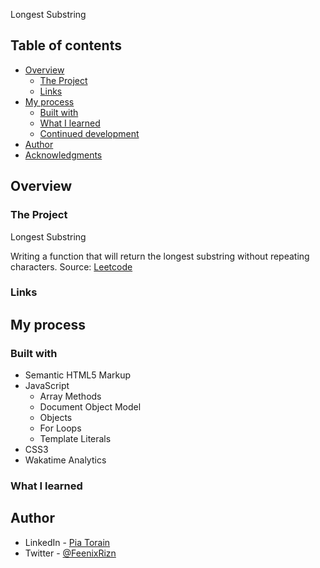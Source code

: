 Longest Substring

## Table of contents

- [Overview](#overview)
  - [The Project](#the-challenge)
  - [Links](#links)
- [My process](#my-process)
  - [Built with](#built-with)
  - [What I learned](#what-i-learned)
  - [Continued development](#continued-development)
- [Author](#author)
- [Acknowledgments](#acknowledgments)

## Overview

### The Project


Longest Substring

Writing a function that will return the longest substring without repeating characters. 
Source: [Leetcode](https://leetcode.com/problems/longest-substring-without-repeating-characters/)
<!-- ![image](https://user-images.githubusercontent.com/66088725/132406853-0c13d47c-a99b-4ca8-afa9-229facfccd61.png) -->


### Links

<!-- - Solution URL: [GitHub Repository](https://github.com/Pia007/Isogram) -->
<!-- - Live Site URL: [Isogram Checker](https://pia007.github.io/Isogram/) -->

## My process

### Built with

- Semantic HTML5 Markup
- JavaScript
  - Array Methods
  - Document Object Model
  - Objects
  - For Loops
  - Template Literals
- CSS3
- Wakatime Analytics


### What I learned

<!-- Understanding the "two sum" function was a challenge, initially. I had to figure out how to use objects and arrays together. Implementing a dashboard that would give the user feedback was challenging.  -->


## Author

- LinkedIn - [Pia Torain](https://www.linkedin.com/in/pia-torain-dev)
- Twitter - [@FeenixRizn](https://www.twitter.com/)
